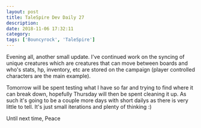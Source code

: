 ```yaml
---
layout: post
title: TaleSpire Dev Daily 27
description:
date: 2018-11-06 17:32:11
category:
tags: ['Bouncyrock', 'TaleSpire']
---
```


Evening all, another small update. I've continued work on the syncing of unique creatures which are creatures that can move between boards and who's stats, hp, inventory, etc are stored on the campaign (player controlled characters are the main example).

Tomorrow will be spent testing what I have so far and trying to find where it can break down, hopefully Thursday will then be spent cleaning it up. As such it's going to be a couple more days with short dailys as there is very little to tell. It's just small iterations and plenty of thinking :)

Until next time,
Peace
